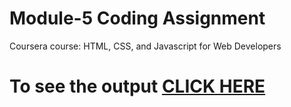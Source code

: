
# Module-5 Coding Assignment

Coursera course: HTML, CSS, and Javascript for Web Developers

# To see the output [CLICK HERE](https://lolblow.github.io/HTML-CSS-and-Javascript-for-Web-Developers/Module5/index.html)
